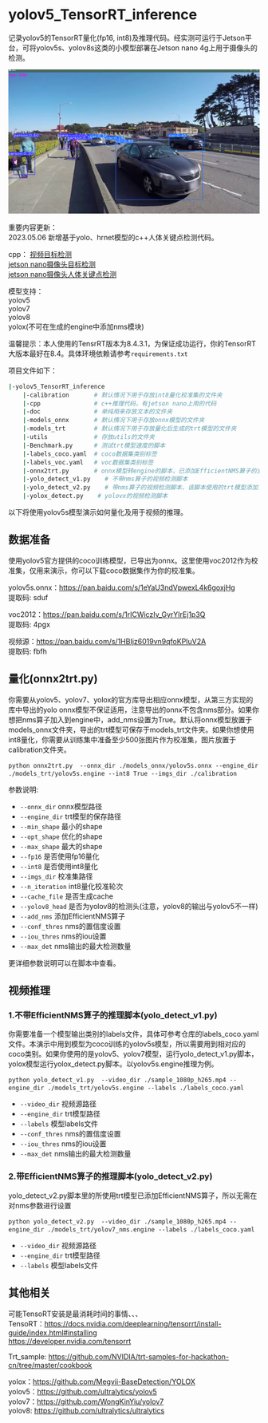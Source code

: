 # yolov5_TensorRT_inference
记录yolov5的TensorRT量化(fp16, int8)及推理代码。经实测可运行于Jetson平台，可将yolov5s、yolov8s这类的小模型部署在Jetson nano 4g上用于摄像头的检测。  
<div align=center>
<img src="https://github.com/MadaoFY/yolov5_TensorRT_inference/blob/main/doc/yolov5s_det.png">
</div>


重要内容更新：  
2023.05.06  新增基于yolo、hrnet模型的c++人体关键点检测代码。

cpp：
[视频目标检测](https://github.com/MadaoFY/yolov5_TensorRT_inference/tree/main/cpp/video_detect)  
[jetson nano摄像头目标检测](https://github.com/MadaoFY/yolov5_TensorRT_inference/tree/main/cpp/jetson_csi)  
[jetson nano摄像头人体关键点检测](https://github.com/MadaoFY/yolov5_TensorRT_inference/tree/main/cpp/kp_jetson_csi)  

模型支持：  
yolov5  
yolov7  
yolov8  
yolox(不可在生成的engine中添加nms模块)

温馨提示：本人使用的TensrRT版本为8.4.3.1，为保证成功运行，你的TensorRT大版本最好在8.4。具体环境依赖请参考```requirements.txt```

项目文件如下：
```bash
|-yolov5_TensorRT_inference
    |-calibration       # 默认情况下用于存放int8量化校准集的文件夹
    |-cpp               # c++推理代码，有jetson nano上用的代码
    |-doc               # 单纯用来存放文本的文件夹
    |-models_onnx       # 默认情况下用于存放onnx模型的文件夹
    |-models_trt        # 默认情况下用于存放量化后生成的trt模型的文件夹
    |-utils             # 存放utils的文件夹
    |-Benchmark.py      # 测试trt模型速度的脚本
    |-labels_coco.yaml  # coco数据集类别标签
    |-labels_voc.yaml   # voc数据集类别标签
    |-onnx2trt.py       # onnx模型转engine的脚本，已添加EfficientNMS算子的支持
    |-yolo_detect_v1.py    # 不带nms算子的视频检测脚本
    |-yolo_detect_v2.py    # 带nms算子的视频检测脚本，该脚本使用的trt模型添加了EfficientNMS算子
    |-yolox_detect.py    # yolovx的视频检测脚本
```

以下将使用yolov5s模型演示如何量化及用于视频的推理。
## 数据准备
使用yolov5官方提供的coco训练模型，已导出为onnx。这里使用voc2012作为校准集，仅用来演示，你可以下载coco数据集作为你的校准集。

yolov5s.onnx：https://pan.baidu.com/s/1eYaU3ndVpwexL4k6goxjHg  
提取码: sduf   

voc2012：https://pan.baidu.com/s/1rICWiczIv_GyrYIrEj1p3Q  
提取码: 4pgx

视频源：https://pan.baidu.com/s/1HBIjz6019vn9qfoKPIuV2A  
提取码: fbfh

## 量化(onnx2trt.py)
你需要从yolov5、yolov7、yolox的官方库导出相应onnx模型，从第三方实现的库中导出的yolo onnx模型不保证适用，注意导出的onnx不包含nms部分。如果你想把nms算子加入到engine中，add_nms设置为True。默认将onnx模型放置于models_onnx文件夹，导出的trt模型可保存于models_trt文件夹。如果你想使用int8量化，你需要从训练集中准备至少500张图片作为校准集，图片放置于calibration文件夹。

```shell
python onnx2trt.py  --onnx_dir ./models_onnx/yolov5s.onnx --engine_dir ./models_trt/yolov5s.engine --int8 True --imgs_dir ./calibration
```  
参数说明:  
- ```--onnx_dir``` onnx模型路径
- ```--engine_dir``` trt模型的保存路径
- ```--min_shape``` 最小的shape
- ```--opt_shape``` 优化的shape
- ```--max_shape``` 最大的shape
- ```--fp16``` 是否使用fp16量化
- ```--int8``` 是否使用int8量化
- ```--imgs_dir``` 校准集路径
- ```--n_iteration``` int8量化校准轮次
- ```--cache_file``` 是否生成cache
- ```--yolov8_head``` 是否为yolov8的检测头(注意，yolov8的输出与yolov5不一样)
- ```--add_nms``` 添加EfficientNMS算子
- ```--conf_thres``` nms的置信度设置
- ```--iou_thres``` nms的iou设置
- ```--max_det``` nms输出的最大检测数量

更详细参数说明可以在脚本中查看。

## 视频推理
### 1.不带EfficientNMS算子的推理脚本(yolo_detect_v1.py)  
你需要准备一个模型输出类别的labels文件，具体可参考仓库的labels_coco.yaml文件。本演示中用到模型为coco训练的yolov5s模型，所以需要用到相对应的coco类别。如果你使用的是yolov5、yolov7模型，运行yolo_detect_v1.py脚本，yolox模型运行yolox_detect.py脚本。以yolov5s.engine推理为例。
```shell
python yolo_detect_v1.py  --video_dir ./sample_1080p_h265.mp4 --engine_dir ./models_trt/yolov5s.engine --labels ./labels_coco.yaml
```

- ```--video_dir``` 视频源路径
- ```--engine_dir``` trt模型路径
- ```--labels``` 模型labels文件
- ```--conf_thres``` nms的置信度设置
- ```--iou_thres``` nms的iou设置
- ```--max_det``` nms输出的最大检测数量

### 2.带EfficientNMS算子的推理脚本(yolo_detect_v2.py)  
yolo_detect_v2.py脚本里的所使用trt模型已添加EfficientNMS算子，所以无需在对nms参数进行设置    
```shell
python yolo_detect_v2.py  --video_dir ./sample_1080p_h265.mp4 --engine_dir ./models_trt/yolov7_nms.engine --labels ./labels_coco.yaml
```

- ```--video_dir``` 视频源路径
- ```--engine_dir``` trt模型路径
- ```--labels``` 模型labels文件


## 其他相关
可能TensoRT安装是最消耗时间的事情、、、  
TensoRT：https://docs.nvidia.com/deeplearning/tensorrt/install-guide/index.html#installing  
https://developer.nvidia.com/tensorrt

Trt_sample: https://github.com/NVIDIA/trt-samples-for-hackathon-cn/tree/master/cookbook

yolox：https://github.com/Megvii-BaseDetection/YOLOX  
yolov5：https://github.com/ultralytics/yolov5  
yolov7：https://github.com/WongKinYiu/yolov7  
yolov8: https://github.com/ultralytics/ultralytics


